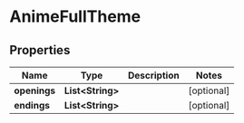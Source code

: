 

# AnimeFullTheme


## Properties

| Name | Type | Description | Notes |
|------------ | ------------- | ------------- | -------------|
|**openings** | **List&lt;String&gt;** |  |  [optional] |
|**endings** | **List&lt;String&gt;** |  |  [optional] |



